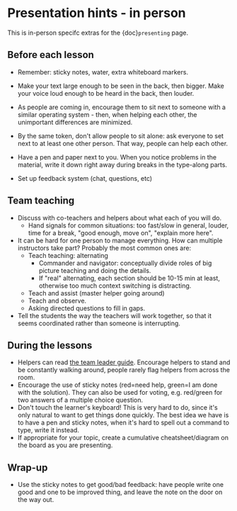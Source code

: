# Presentation hints - in person

This is in-person specifc extras for the {doc}`presenting` page.

## Before each lesson

- Remember: sticky notes, water, extra whiteboard markers.

- Make your text large enough to be seen in the back, then bigger.
  Make your voice loud enough to be heard in the back, then louder.

- As people are coming in, encourage them to sit next to someone with
  a similar operating system - then, when helping each other, the
  unimportant differences are minimized.

- By the same token, don't allow people to sit alone: ask everyone to
  set next to at least one other person.  That way, people can help
  each other.

- Have a pen and paper next to you.  When you notice problems in the
  material, write it down right away during breaks in the type-along
  parts.

- Set up feedback system (chat, questions, etc)



## Team teaching

- Discuss with co-teachers and helpers about what each of you will do.
  - Hand signals for common situations: too fast/slow in general,
    louder, time for a break, "good enough, move on", "explain more
    here".
- It can be hard for one person to manage everything.  How can
  multiple instructors take part?  Probably the most common ones are:
  - Teach teaching: alternating
    - Commander and navigator: conceptually divide roles of big
      picture teaching and doing the details.
	- If "real" alternating, each section should be 10-15 min at
      least, otherwise too much context switching is distracting.
  - Teach and assist (master helper going around)
  - Teach and observe.
  - Asking directed questions to fill in gaps.
- Tell the students the way the teachers will work together, so that
  it seems coordinated rather than someone is interrupting.



## During the lessons

- Helpers can read [the team leader guide](team-leaders.md).
  Encourage helpers to stand and be
  constantly walking around, people rarely flag helpers from across
  the room.
- Encourage the use of sticky notes (red=need help, green=I am done with the
  solution). They can also be used for voting, e.g. red/green for two
  answers of a multiple choice question.
- Don't touch the learner's keyboard!  This is very hard to do, since
  it's only natural to want to get things done quickly.  The best idea
  we have is to have a pen and sticky notes, when it's hard to spell
  out a command to type, write it instead.
- If appropriate for your topic, create a cumulative
  cheatsheet/diagram on the board as you are presenting.

## Wrap-up
- Use the sticky notes to get good/bad feedback: have people write one
  good and one to be improved thing, and leave the note on the door on
  the way out.
